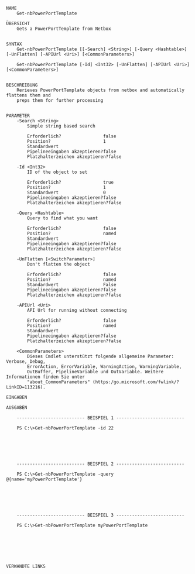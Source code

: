 ﻿```

NAME
    Get-nbPowerPortTemplate
    
ÜBERSICHT
    Gets a PowerPortTemplate from Netbox
    
    
SYNTAX
    Get-nbPowerPortTemplate [[-Search] <String>] [-Query <Hashtable>] [-UnFlatten] [-APIUrl <Uri>] [<CommonParameters>]
    
    Get-nbPowerPortTemplate [-Id] <Int32> [-UnFlatten] [-APIUrl <Uri>] [<CommonParameters>]
    
    
BESCHREIBUNG
    Rerieves PowerPortTemplate objects from netbox and automatically flattens them and
    preps them for further processing
    

PARAMETER
    -Search <String>
        Simple string based search
        
        Erforderlich?                false
        Position?                    1
        Standardwert                 
        Pipelineeingaben akzeptieren?false
        Platzhalterzeichen akzeptieren?false
        
    -Id <Int32>
        ID of the object to set
        
        Erforderlich?                true
        Position?                    1
        Standardwert                 0
        Pipelineeingaben akzeptieren?false
        Platzhalterzeichen akzeptieren?false
        
    -Query <Hashtable>
        Query to find what you want
        
        Erforderlich?                false
        Position?                    named
        Standardwert                 
        Pipelineeingaben akzeptieren?false
        Platzhalterzeichen akzeptieren?false
        
    -UnFlatten [<SwitchParameter>]
        Don't flatten the object
        
        Erforderlich?                false
        Position?                    named
        Standardwert                 False
        Pipelineeingaben akzeptieren?false
        Platzhalterzeichen akzeptieren?false
        
    -APIUrl <Uri>
        API Url for running without connecting
        
        Erforderlich?                false
        Position?                    named
        Standardwert                 
        Pipelineeingaben akzeptieren?false
        Platzhalterzeichen akzeptieren?false
        
    <CommonParameters>
        Dieses Cmdlet unterstützt folgende allgemeine Parameter: Verbose, Debug,
        ErrorAction, ErrorVariable, WarningAction, WarningVariable,
        OutBuffer, PipelineVariable und OutVariable. Weitere Informationen finden Sie unter 
        "about_CommonParameters" (https:/go.microsoft.com/fwlink/?LinkID=113216). 
    
EINGABEN
    
AUSGABEN
    
    -------------------------- BEISPIEL 1 --------------------------
    
    PS C:\>Get-nbPowerPortTemplate -id 22
    
    
    
    
    
    
    -------------------------- BEISPIEL 2 --------------------------
    
    PS C:\>Get-nbPowerPortTemplate -query @{name='myPowerPortTemplate'}
    
    
    
    
    
    
    -------------------------- BEISPIEL 3 --------------------------
    
    PS C:\>Get-nbPowerPortTemplate myPowerPortTemplate
    
    
    
    
    
    
    
VERWANDTE LINKS



```


